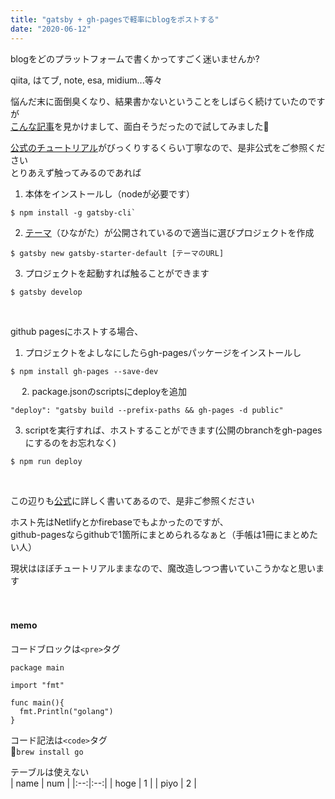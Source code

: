 ```yaml
---
title: "gatsby + gh-pagesで軽率にblogをポストする"
date: "2020-06-12"
---
```

  
blogをどのプラットフォームで書くかってすごく迷いませんか?  

qiita, はてブ, note, esa, midium...等々  
  
悩んだ末に面倒臭くなり、結果書かないということをしばらく続けていたのですが  
[こんな記事](https://qiita.com/hppRC/items/00739eaf9ae7fc95c1ca)を見かけまして、面白そうだったので試してみました  

[公式のチュートリアル](https://www.gatsbyjs.org/tutorial/)がびっくりするくらい丁寧なので、是非公式をご参照ください  
とりあえず触ってみるのであれば  
  
1. 本体をインストールし（nodeが必要です）  
```
$ npm install -g gatsby-cli`
```

2. [テーマ](https://www.gatsbyjs.org/starters/?v=2)（ひながた）が公開されているので適当に選びプロジェクトを作成  
```
$ gatsby new gatsby-starter-default [テーマのURL]
```

3. プロジェクトを起動すれば触ることができます  
```
$ gatsby develop
```

<br>

github pagesにホストする場合、  

1. プロジェクトをよしなにしたらgh-pagesパッケージをインストールし  
```
$ npm install gh-pages --save-dev
```
　 
2. package.jsonのscriptsにdeployを追加  
```
"deploy": "gatsby build --prefix-paths && gh-pages -d public"
```

3. scriptを実行すれば、ホストすることができます(公開のbranchをgh-pagesにするのをお忘れなく)  
```
$ npm run deploy
```

<br>

この辺りも[公式](https://www.gatsbyjs.org/docs/how-gatsby-works-with-github-pages/)に詳しく書いてあるので、是非ご参照ください  
  
ホスト先はNetlifyとかfirebaseでもよかったのですが、  
github-pagesならgithubで1箇所にまとめられるなぁと（手帳は1冊にまとめたい人）  
  
現状はほぼチュートリアルままなので、魔改造しつつ書いていこうかなと思います  
<br><br>
#### memo
  
コードブロックは`<pre>`タグ
```
package main

import "fmt"

func main(){
  fmt.Println("golang")
}
```

コード記法は`<code>`タグ  
`brew install go`
  
テーブルは使えない  
| name | num |
|:--:|:--:|
| hoge | 1 |
| piyo | 2 |
